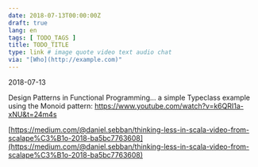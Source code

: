 ```yaml
---
date: 2018-07-13T00:00:00Z
draft: true
lang: en
tags: [ TODO_TAGS ]
title: TODO_TITLE
type: link # image quote video text audio chat
via: "[Who](http://example.com)"
---
```



2018-07-13

Design Patterns in Functional Programming… a simple Typeclass example using the Monoid pattern: https://www.youtube.com/watch?v=k6QRI1a-xNU&t=24m4s

[https://medium.com/@daniel.sebban/thinking-less-in-scala-video-from-scalape%C3%B1o-2018-ba5bc7763608](https://medium.com/@daniel.sebban/thinking-less-in-scala-video-from-scalape%C3%B1o-2018-ba5bc7763608)

